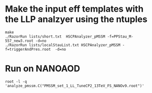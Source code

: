 
 # Make the input eff templates with the LLP analzyer using the ntuples
```
make
./RazorRun lists/short.txt  HSCPAnalyzer_pMSSM -f=PPStau_M-557_new3.root -d=no
./RazorRun lists/localStauList.txt HSCPAnalyzer_pMSSM -f=triggerAndPres.root  -d=no
```

 # Run on NANOAOD 
```
root -l -q 'analyze_pmssm.C("PMSSM_set_1_LL_TuneCP2_13TeV_FS_NANOv9.root")'
```
